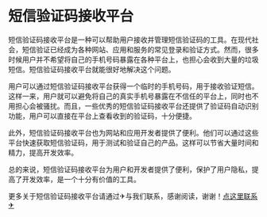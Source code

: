 # 短信验证码接收平台

短信验证码接收平台是一种可以帮助用户接收并管理短信验证码的工具。在现代社会，短信验证已经成为各种网站、应用和服务的常见登录和验证方式。然而，很多时候用户并不希望将自己的手机号码暴露在各种平台上，也担心会收到大量的垃圾短信。短信验证码接收平台就能很好地解决这个问题。

用户可以通过短信验证码接收平台获得一个临时的手机号码，用于接收验证短信。这样一来，用户就可以避免将自己的真实手机号暴露在不信任的平台上，同时也不用担心会被骚扰。而且，一些优秀的短信验证码接收平台还提供了验证码自动识别功能，用户可以直接在平台上查看收到的验证码，十分便捷。

此外，短信验证码接收平台也为网站和应用开发者提供了便利。他们可以通过这些平台快速获取短信验证码，用于测试和验证自己的产品。这样可以节省大量时间和精力，提高开发效率。

总的来说，短信验证码接收平台为用户和开发者提供了便利，保护了用户隐私，提高了开发效率，是一个十分有价值的工具。

更多关于短信验证码接收平台请通过✈与我们联系，感谢阅读，谢谢！[点这里联系✈](https://t.me/jsksbsjsjp)